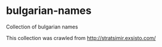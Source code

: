 # bulgarian-names
Collection of bulgarian names

This collection was crawled from http://stratsimir.exsisto.com/
